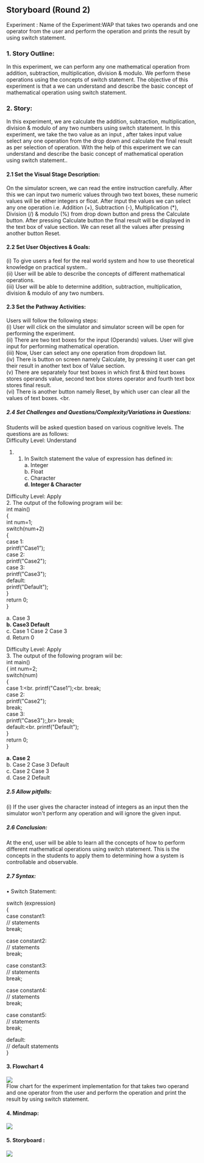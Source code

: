 ## Storyboard (Round 2)

Experiment : Name of the Experiment:WAP that takes two operands and one operator from the user and perform the operation and prints the result by using switch statement.

### 1. Story Outline:

In this experiment, we can perform any one mathematical operation from addition, subtraction, multiplication, division & modulo. We perform these operations using the concepts of switch statement. The objective of this experiment is that a we can understand and describe the basic concept of mathematical operation using switch statement.

### 2. Story:

In this experiment, we are calculate the addition, subtraction, multiplication, division & modulo of any two numbers using switch statement. In this experiment, we take the two value as an input , after takes input value select any one operation from the drop down and calculate the  final result as per selection of operation. With the help of this experiment we can understand and describe the basic concept of mathematical operation using switch statement..<br>

#### 2.1 Set the Visual Stage Description:
On the simulator screen, we can read the entire instruction carefully. After this we can input two numeric values through two text boxes, these numeric values will be either integers or float. After input the values we can select any one operation i.e. Addition (+), Subtraction (-), Multiplication (*), Division (/) & modulo (%) from drop down button and press the Calculate button. After pressing Calculate button the final result will be displayed in the text box of value section. We can reset all the values after pressing another button Reset.  

#### 2.2 Set User Objectives & Goals:
(i) To give users a feel for the real world system and how to use theoretical knowledge on practical system..<br>
(ii) User will be able to describe the concepts of different mathematical operations.<br>
(iii) User will be able to determine addition, subtraction, multiplication, division & modulo of any two numbers.<br>

#### 2.3 Set the Pathway Activities:

Users will follow the following steps:<br>
(i) User will click on the simulator and simulator screen will be open for performing the experiment.<br> 
(ii) There are two text boxes for the input (Operands) values. User will give input for performing mathematical operation.<br>
(iii) Now, User can select any one operation from dropdown list.<br>
(iv) There is button on screen namely Calculate, by pressing it user can get their result in another text box of Value section.<br>
(v) There are separately four text boxes in which first & third text boxes stores operands value, second text box stores operator and fourth text box stores final result.  <br>
(vi) There is another button namely Reset, by which user can clear all the values of text boxes. <br.

##### 2.4 Set Challenges and Questions/Complexity/Variations in Questions:

Students will be asked question based on various cognitive levels. The questions are as follows:<br>
Difficulty Level: Understand<br>
1. 1.	In Switch statement the value of expression has defined in:<br>
a.	Integer <br>
b.	Float <br>
c.	Character <br>
<b>d.	Integer & Character</b><br> 

Difficulty Level: Apply<br>
2.	The output of the following program wiil be:<br>
int main()<br>
   {<br>
     int num=1;<br>
     switch(num+2)<br>
     {<br>
         case 1:<br>
           printf("Case1”);<br>
         case 2:<br>
           printf("Case2");<br>
         case 3:<br>
           printf("Case3");<br>
         default:<br>
          printf("Default");<br>
    }<br>
    return 0;<br>
  }<br>

a.	Case 3<br>
<b>b.	Case3 Default</b><br>
c.	Case 1 Case 2 Case 3<br>
d.	Return 0<br>
   
   Difficulty Level: Apply<br>
3.	The output of the following program wiil be:<br>
int main()<br>
   {
     int num=2;<br>
     switch(num)<br>
     {<br>
         case 1:<br.
           printf("Case1”);<br.
 		break;<br>
         case 2:<br>
           printf("Case2");<br>
		break;<br>
         case 3:<br>
           printf("Case3");,br>
		break;<br>
         default:<br.
          printf("Default");<br>
    }<br>
    return 0;<br>
  }<br>

<b>a.	Case 2</b><br>
b.	Case 2 Case 3 Default<br>
c.	Case 2 Case 3<br>
d.	Case 2  Default<br>


##### 2.5 Allow pitfalls:
(i) If the user gives the character instead of integers as an input then the simulator won't perform any operation and will ignore the given input.<br>

##### 2.6 Conclusion:
At the end, user will be able to learn all the concepts of how to perform different mathematical operations using switch statement. This is the concepts in the students to apply them to determining how a system is controllable and observable.<br>

##### 2.7 Syntax: 
•	 Switch Statement:

switch (expression)<br>
{<br>
   case constant1:<br>
      // statements<br>
      break;

   case constant2:<br>
      // statements<br>
      break;

   case constant3:<br>
      // statements<br>
      break;


   case constant4:<br>
      // statements<br>
      break;


   case constant5:<br>
      // statements<br>
      break;

   default:<br>
      // default statements<br>
}
 


#### 3. Flowchart 4
<img src="flowchart/flowchart.png"/><br>
Flow chart for the experiment implementation for that takes two operand and one operator from the user and perform the operation and print the result by using switch statement.


#### 4. Mindmap:
<img src="mindmap/mindmapmindmap.png.jpeg.jpeg"/><br>

 

#### 5. Storyboard :
<img src="storyboard/storyboard.png.png"/>


